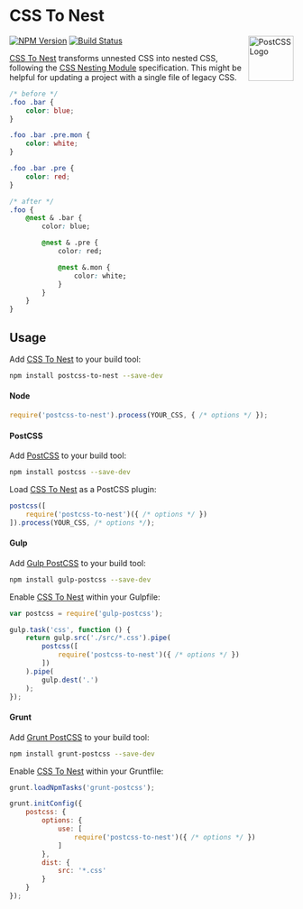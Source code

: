 # CSS To Nest

<a href="https://github.com/postcss/postcss"><img src="https://postcss.github.io/postcss/logo.svg" alt="PostCSS Logo" width="80" height="80" align="right"></a>

[![NPM Version][npm-img]][npm] [![Build Status][ci-img]][ci]

[CSS To Nest] transforms unnested CSS into nested CSS, following the [CSS Nesting Module] specification. This might be helpful for updating a project with a single file of legacy CSS.

```css
/* before */
.foo .bar {
	color: blue;
}

.foo .bar .pre.mon {
	color: white;
}

.foo .bar .pre {
	color: red;
}

/* after */
.foo {
	@nest & .bar {
		color: blue;

		@nest & .pre {
			color: red;

			@nest &.mon {
				color: white;
			}
		}
	}
}
```

## Usage

Add [CSS To Nest] to your build tool:

```bash
npm install postcss-to-nest --save-dev
```

#### Node

```js
require('postcss-to-nest').process(YOUR_CSS, { /* options */ });
```

#### PostCSS

Add [PostCSS] to your build tool:

```bash
npm install postcss --save-dev
```

Load [CSS To Nest] as a PostCSS plugin:

```js
postcss([
	require('postcss-to-nest')({ /* options */ })
]).process(YOUR_CSS, /* options */);
```

#### Gulp

Add [Gulp PostCSS] to your build tool:

```bash
npm install gulp-postcss --save-dev
```

Enable [CSS To Nest] within your Gulpfile:

```js
var postcss = require('gulp-postcss');

gulp.task('css', function () {
	return gulp.src('./src/*.css').pipe(
		postcss([
			require('postcss-to-nest')({ /* options */ })
		])
	).pipe(
		gulp.dest('.')
	);
});
```

#### Grunt

Add [Grunt PostCSS] to your build tool:

```bash
npm install grunt-postcss --save-dev
```

Enable [CSS To Nest] within your Gruntfile:

```js
grunt.loadNpmTasks('grunt-postcss');

grunt.initConfig({
	postcss: {
		options: {
			use: [
				require('postcss-to-nest')({ /* options */ })
			]
		},
		dist: {
			src: '*.css'
		}
	}
});
```

[ci]:      https://travis-ci.org/jonathantneal/postcss-to-nest
[ci-img]:  https://img.shields.io/travis/jonathantneal/postcss-to-nest.svg
[npm]:     https://www.npmjs.com/package/postcss-to-nest
[npm-img]: https://img.shields.io/npm/v/postcss-to-nest.svg

[Gulp PostCSS]:  https://github.com/postcss/gulp-postcss
[Grunt PostCSS]: https://github.com/nDmitry/grunt-postcss
[PostCSS]:       https://github.com/postcss/postcss

[CSS Nesting Module]: https://tabatkins.github.io/specs/css-nesting/

[CSS To Nest]: https://github.com/jonathantneal/postcss-to-nest
